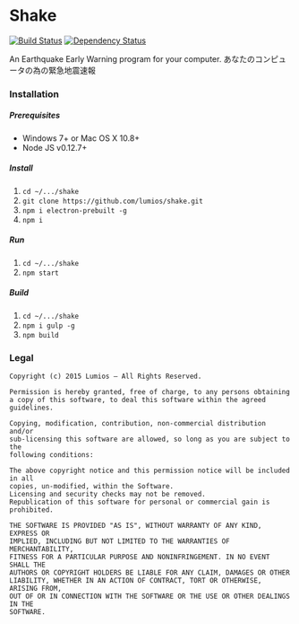 # Shake
[![Build Status](https://travis-ci.org/lumios/shake.svg?branch=master)](https://travis-ci.org/lumios/shake)
[![Dependency Status](https://david-dm.org/lumios/shake.svg)](https://david-dm.org/lumios/shake)

An Earthquake Early Warning program for your computer.
あなたのコンピュータの為の緊急地震速報

### Installation
##### Prerequisites
- Windows 7+ or Mac OS X 10.8+
- Node JS v0.12.7+

##### Install
1. `cd ~/.../shake`
2. `git clone https://github.com/lumios/shake.git`
3. `npm i electron-prebuilt -g`
4. `npm i`

##### Run
1. `cd ~/.../shake`
2. `npm start`

##### Build
1. `cd ~/.../shake`
2. `npm i gulp -g`
3. `npm build`

### Legal
```text
Copyright (c) 2015 Lumios – All Rights Reserved.

Permission is hereby granted, free of charge, to any persons obtaining
a copy of this software, to deal this software within the agreed guidelines.

Copying, modification, contribution, non-commercial distribution and/or
sub-licensing this software are allowed, so long as you are subject to the
following conditions:

The above copyright notice and this permission notice will be included in all
copies, un-modified, within the Software.
Licensing and security checks may not be removed.
Republication of this software for personal or commercial gain is prohibited.

THE SOFTWARE IS PROVIDED "AS IS", WITHOUT WARRANTY OF ANY KIND, EXPRESS OR
IMPLIED, INCLUDING BUT NOT LIMITED TO THE WARRANTIES OF MERCHANTABILITY,
FITNESS FOR A PARTICULAR PURPOSE AND NONINFRINGEMENT. IN NO EVENT SHALL THE
AUTHORS OR COPYRIGHT HOLDERS BE LIABLE FOR ANY CLAIM, DAMAGES OR OTHER
LIABILITY, WHETHER IN AN ACTION OF CONTRACT, TORT OR OTHERWISE, ARISING FROM,
OUT OF OR IN CONNECTION WITH THE SOFTWARE OR THE USE OR OTHER DEALINGS IN THE
SOFTWARE.
```
